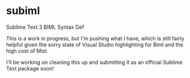 # subiml
Sublime Text 3 BIML Syntax Def

This is a work in progress, but I'm pushing what I have, which is still fairly helpful given the sorry state of Visual Studio highlighting for Biml 
and the high cost of Mist.

I'll be working on cleaning this up and submitting it as an official Sublime Text package soon!
